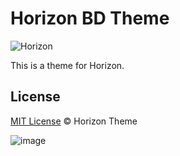 # Horizon BD Theme

![Horizon](https://i.imgur.com/8zSG43r.png)

This is a theme for Horizon.

## License

[MIT License](./LICENSE) © Horizon Theme

![image](https://user-images.githubusercontent.com/79418311/149333012-0404aa6c-4073-444b-996c-9fa2924565ac.png)
